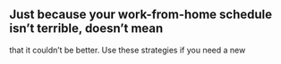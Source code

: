 ## Just because your work-from-home schedule isn’t terrible, doesn’t mean

that it couldn’t be better. Use these strategies if you need a new